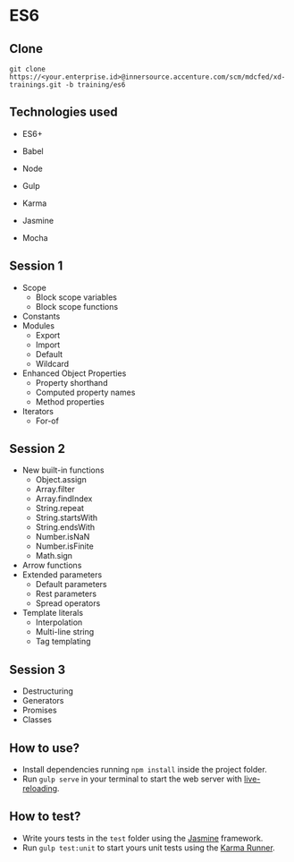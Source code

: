# ES6

## Clone

`git clone  https://<your.enterprise.id>@innersource.accenture.com/scm/mdcfed/xd-trainings.git -b training/es6`

## Technologies used
- ES6+
- Babel

- Node

- Gulp

- Karma
- Jasmine
- Mocha

## Session 1
- Scope
    - Block scope variables
    - Block scope functions
- Constants
- Modules
    - Export
    - Import
    - Default
    - Wildcard
- Enhanced Object Properties
    - Property shorthand
    - Computed property names
    - Method properties
- Iterators
    - For-of

## Session 2
- New built-in functions
    - Object.assign
    - Array.filter
    - Array.findIndex
    - String.repeat
    - String.startsWith
    - String.endsWith
    - Number.isNaN
    - Number.isFinite
    - Math.sign
- Arrow functions
- Extended parameters
    - Default parameters
    - Rest parameters
    - Spread operators
- Template literals
    - Interpolation
    - Multi-line string
    - Tag templating

## Session 3
- Destructuring
- Generators
- Promises
- Classes


## How to use?
- Install dependencies running ```npm install``` inside the project folder.
- Run ```gulp serve``` in your terminal to start the web server with [live-reloading](http://www.browsersync.io/docs/api/#api-reload).

## How to test?
- Write yours tests in the ```test``` folder using the [Jasmine](http://jasmine.github.io/2.1/introduction.html) framework.
- Run ```gulp test:unit``` to start yours unit tests using the [Karma Runner](http://karma-runner.github.io/0.13/index.html).
